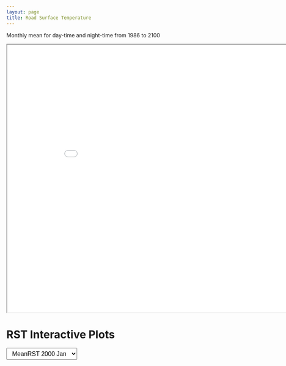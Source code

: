 ```yaml
---
layout: page
title: Road Surface Temperature
---
```


Monthly mean for day-time and night-time from 1986 to 2100


<iframe src="MeanRST_2000_Jan_day.html" width="900" height="700"></iframe> 




# RST Interactive Plots

<select id="plotDropdown">
  <option value="plot1">MeanRST 2000 Jan</option>
  <option value="plot2">MeanRST 2000 Jul</option>
  <option value="plot3">MeanRST 2018 Jan</option>
  <option value="plot4">MeanRST 2018 Jul</option>
</select>

<div id="plot-container">
  <div id="plot1" class="active">
    <object type="text/html" data="MeanRST_2000_Jan_day.html" style="width:100%; height:700px;"></object>
  </div>
  <div id="plot2">
    <object type="text/html" data="MeanRST_2000_Jul_day.html" style="width:100%; height:700px;"></object>
  </div>
  <div id="plot3">
    <object type="text/html" data="MeanRST_2018_Jan_day.html" style="width:100%; height:700px;"></object>
  </div>
  <div id="plot4">
    <object type="text/html" data="MeanRST_2018_Jul_day.html" style="width:100%; height:700px;"></object>
  </div>
</div>

<style>
#plot-container > div { display: none; }
#plot-container > div.active { display: block; }
select { margin-bottom: 20px; padding: 5px 10px; font-size: 16px; }
</style>

<script>
const dropdown = document.getElementById('plotDropdown');
const plots = document.querySelectorAll('#plot-container > div');

dropdown.addEventListener('change', () => {
  plots.forEach(div => div.classList.remove('active'));
  document.getElementById(dropdown.value).classList.add('active');
});
</script>
